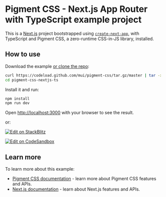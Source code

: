 # Pigment CSS - Next.js App Router with TypeScript example project

This is a [Next.js](https://nextjs.org/) project bootstrapped using [`create-next-app`](https://github.com/vercel/next.js/tree/HEAD/packages/create-next-app), with TypeScript and Pigment CSS, a zero-runtime CSS-in-JS library, installed.

## How to use

Download the example [or clone the repo](https://github.com/mui/pigment-css):

<!-- #default-branch-switch -->

```bash
curl https://codeload.github.com/mui/pigment-css/tar.gz/master | tar -xz --strip=2  pigment-css/examples/pigment-css-nextjs-ts
cd pigment-css-nextjs-ts
```

Install it and run:

```bash
npm install
npm run dev
```

Open [http://localhost:3000](http://localhost:3000) with your browser to see the result.

or:

<!-- #default-branch-switch -->

[![Edit on StackBlitz](https://developer.stackblitz.com/img/open_in_stackblitz.svg)](https://stackblitz.com/github/mui/pigment-css/tree/master/examples/pigment-css-nextjs-ts)

[![Edit on CodeSandbox](https://codesandbox.io/static/img/play-codesandbox.svg)](https://codesandbox.io/p/sandbox/github/mui/pigment-css/tree/master/examples/pigment-css-nextjs-ts)

## Learn more

To learn more about this example:

- [Pigment CSS documentation](https://github.com/mui/pigment-css/blob/master/README.md) - learn more about Pigment CSS features and APIs.
- [Next.js documentation](https://nextjs.org/docs) - learn about Next.js features and APIs.
